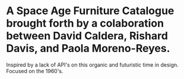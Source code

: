 # A Space Age Furniture Catalogue brought forth by a colaboration between David Caldera, Rishard Davis, and Paola Moreno-Reyes.

Inspired by a lack of API's on this organic and futuristic time in design. Focused on the 1960's.
